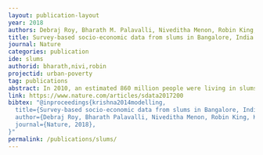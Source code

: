 ```yaml
---
layout: publication-layout
year: 2018
authors: Debraj Roy, Bharath M. Palavalli, Niveditha Menon, Robin King, Karin Pfeffer, Michael Lees and Peter M.A. Sloot
title: Survey-based socio-economic data from slums in Bangalore, India
journal: Nature
categories: publication
ide: slums
authorid: bharath,nivi,robin
projectid: urban-poverty
tag: publications
abstract: In 2010, an estimated 860 million people were living in slums worldwide, with around 60 million added to the slum population between 2000 and 2010. In 2011, 200 million people in urban Indian households were considered to live in slums. In order to address and create slum development programmes and poverty alleviation methods, it is necessary to understand the needs of these communities. Therefore, we require data with high granularity in the Indian context. Unfortunately, there is a paucity of highly granular data at the level of individual slums. We collected the data presented in this paper in partnership with the slum dwellers in order to overcome the challenges such as validity and efficacy of self reported data. Our survey of Bangalore covered 36 slums across the city. The slums were chosen based on stratification criteria, which included geographical location of the slum, whether the slum was resettled or rehabilitated, notification status of the slum, the size of the slum and the religious profile. This paper describes the relational model of the slum dataset, the variables in the dataset, the variables constructed for analysis and the issues identified with the dataset. The data collected includes around 267,894 data points spread over 242 questions for 1,107 households. The dataset can facilitate interdisciplinary research on spatial and temporal dynamics of urban poverty and well-being in the context of rapid urbanization of cities in developing countries.
link: https://www.nature.com/articles/sdata2017200
bibtex: "@inproceedings{krishna2014modelling,
  title={Survey-based socio-economic data from slums in Bangalore, India},
  author={Debraj Roy, Bharath Palavalli, Niveditha Menon, Robin King, Karin Pfeffer, Michael Lees & Peter M.A. Sloot},
  journal={Nature, 2018},
}"
permalink: /publications/slums/
---
```

